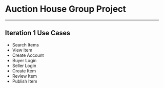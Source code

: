 # Auction House Group Project

---------------------
## Iteration 1 Use Cases

- Search Items
- View Item
- Create Account
- Buyer Login
- Seller Login
- Create Item
- Review Item
- Publish Item
